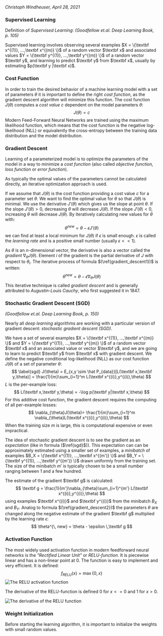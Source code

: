 *Christoph Windheuser, April 28, 2021*

### Supervised Learning

Definition of *Supervised Learning*:
*(Goodfellow et.al. Deep Learning Book, p. 105)*

Supervised learning involves observing several examples $X = \{\textbf x^{(1)}, ...,\textbf x^{(m)} \}$ of a random vector $\textbf x$ and associated values $Y = \{\textbf y^{(1)}, ...,\textbf y^{(m)} \}$ of a random vector $\textbf y$, and learning to predict $\textbf y$ from $\textbf x$, usually by estimating $p(\textbf y |\textbf x)$.

### Cost Function

In order to train the desired behavior of a machine learning model with a set of parameters $\theta$ it is important to define the right *cost function*, as the gradient descent algorithm will minimize this function. The cost function $J(\theta)$ computes a *cost value* $c$ dependent on the model parameters $\theta$:
$$
J(\theta) = c
$$
Modern Feed-Forward Neural Networks are trained using the maximum likelihood function, which means that the cost function is the negative log-likelihood (NLL) or equivalently the cross-entropy between the training data distribution and the model distribution.

### Gradient Descent

Learning of a parameterized model is to optimize the parameters of the model in a way to minimize a *cost function*  (also called *objective function, loss function* or *error function*).

As typically the optimal values of the parameters cannot be calculated directly, an iterative optimization approach is used.

If we assume that $J(\theta)$ is the cost function providing a cost value $c$ for a parameter set $\theta$. We want to find the optimal value for $\theta$ so that $J(\theta)$ is minimal. We use the derivative $J'(\theta)$ which gives us the slope at point $\theta$. If the slope $J'(\theta) > 0$, decreasing $\theta$ will decrease $J(\theta)$. If the slope $J'(\theta) < 0$, increasing $\theta$ will decrease $J(\theta)$. By iteratively calculating new values for $\theta$ with:
$$
\label{gradient_descent1}
\theta^{new} = \theta - \epsilon J'(\theta)
$$
we can find at least a local minimum for $J(\theta)$ if $\epsilon$ is small enough. $\epsilon$ is called the *learning rate* and is a positive small number (usually $\epsilon << 1$). 

As $\theta$ is an $n$-dimensional vector, the derivative is also a vector called the *gradient* $\nabla_{\theta} J(\theta)$. Element $i$ of the gradient is the partial derivative of $J$ with respect to $\theta_i$. The iterative process of formula $(\ref{gradient_descent1})$ is written:
$$
\label{gradient_descent2}
\theta^{new} = \theta - \epsilon \nabla_{\theta} J(\theta)
$$
This iterative technique is called *gradient descent* and is generally attributed to *Augustin-Louis Cauchy*, who first suggested it in 1847. 

### Stochastic Gradient Descent (SGD)

*(Goodfellow et.al. Deep Learning Book, p. 150)*

Nearly all *deep learning* algorithms are working with a particular version of gradient descent: *stochastic gradient descent (SGD)*. 

We have a set of several examples $X = \{\textbf x^{(1)}, ...,\textbf x^{(m)} \}$ and $Y = \{\textbf y^{(1)}, ...,\textbf y^{(m)} \}$ of a random vector $\textbf x$ and an associated value or vector $\textbf y$, and we are going to learn to predict $\textbf y$ from $\textbf x$ with gradient descent. We define the negative conditional log-likelihood (NLL) as our cost function $J( \theta)$ of a set of parameter $\theta$:
$$
\label{sgd}
J(\theta) = E_{x,y \sim \hat P_{data}}[L(\textbf x,\textbf y,\theta)] = \frac{1}{m}\sum_{i=1}^m L(\textbf x^{(i)},y^{(i)},\theta)
$$
$L$ is the per-example loss:
$$
L(\textbf x,\textbf y,\theta) = -\log p(\textbf y|\textbf x,\theta)
$$
For this additive cost function, the gradient descent requires the computing of all per-example losses:
$$
\nabla_{\theta}J(\theta)= \frac{1}{m}\sum_{i=1}^m \nabla_{\theta}L(\textbf x^{(i)},y^{(i)},\theta)
$$
When the training size $m$ is large, this is computational expensive or even impractical.

The idea of stochastic gradient descent is to see the gradient as an *expectation* (like in formula ($\ref{sgd}$)). This expectation can can be approximately estimated using a smaller set of examples, a *minibatch* of examples $B_X = \{\textbf x^{(1)}, ...,\textbf x^{(m')} \}$ and $B_Y = \{\textbf y^{(1)}, ...,\textbf y^{(m')} \}$ drawn uniformly from the training set. The size of the minibatch $m'$ is typically chosen to be a small number ranging between 1 and a few hundred. 

The estimate of the gradient $\textbf g$ is calculated:
$$
\textbf g = \frac{1}{m'}\nabla_{\theta}\sum_{i=1}^{m'} L(\textbf x^{(i)},y^{(i)},\theta)
$$
using examples $\textbf x^{(i)}$ and $\textbf y^{(i)}$ from the minibatch $B_X$ and $B_Y$. Analog to formula $(\ref{gradient_descent2})$ the parameters $\theta$ are changed along the negative estimate of the gradient $\textbf g$ multiplied by the learning rate $\epsilon$:
$$
\theta^{\, new} = \theta - \epsilon \,\textbf g
$$

### Activation Function

The most widely used activation function in modern feedforward neural networks is the *"Rectified Linear Unit"* or *RELU-function*. It is piecewise linear and has a non-linear point at 0. The function is easy to implement and very efficient. It is defined:
$$
f_{RELU}(x)=\max\{0, x\}
$$
![The RELU activation function](/home/christoph/dev/private/NLP-Book/relu.png)

The derivative of the RELU-function is defined 0 for $x <= 0$ and 1 for $x > 0$.

![The derivative of the RELU function](/home/christoph/dev/private/NLP-Book/relu_derivative.png)

### Weight Initialization

Before starting the learning algorithm, it is important to initialize the weights with small random values.










